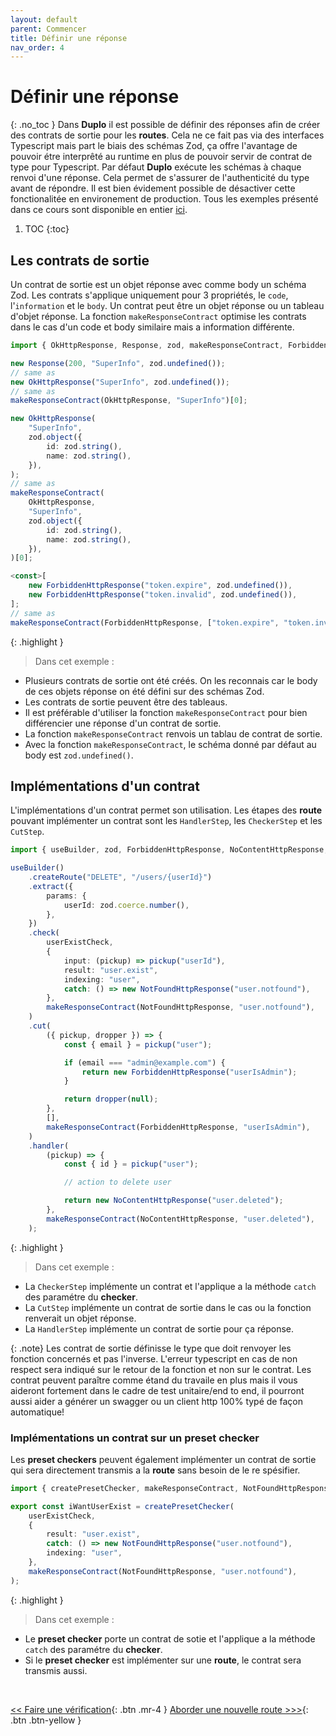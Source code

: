 ```yaml
---
layout: default
parent: Commencer
title: Définir une réponse
nav_order: 4
---
```


# Définir une réponse
{: .no_toc }
Dans **Duplo** il est possible de définir des réponses afin de créer des contrats de sortie pour les **routes**. Cela ne ce fait pas via des interfaces Typescript mais part le biais des schémas Zod, ça offre l'avantage de pouvoir étre interprêté au runtime en plus de pouvoir servir de contrat de type pour Typescript. Par défaut **Duplo** exécute les schémas à chaque renvoi d'une réponse. Cela permet de s'assurer de l'authenticité du type avant de répondre. Il est bien évidement possible de désactiver cette fonctionalitée en environement de production.
Tous les exemples présenté dans ce cours sont disponible en entier [ici](https://github.com/duplojs/examples/tree/main/get-started/define-response).

1. TOC
{:toc}

## Les contrats de sortie
Un contrat de sortie est un objet réponse avec comme body un schéma Zod. Les contrats s'applique uniquement pour 3 propriétés, le `code`, l'`information` et le `body`. Un contrat peut être un objet réponse ou un tableau d'objet réponse. La fonction `makeResponseContract` optimise les contrats dans le cas d'un code et body similaire mais a information différente.

```ts
import { OkHttpResponse, Response, zod, makeResponseContract, ForbiddenHttpResponse } from "@duplojs/core";

new Response(200, "SuperInfo", zod.undefined());
// same as
new OkHttpResponse("SuperInfo", zod.undefined());
// same as
makeResponseContract(OkHttpResponse, "SuperInfo")[0];

new OkHttpResponse(
    "SuperInfo",
    zod.object({
        id: zod.string(),
        name: zod.string(),
    }),
);
// same as
makeResponseContract(
    OkHttpResponse,
    "SuperInfo",
    zod.object({
        id: zod.string(),
        name: zod.string(),
    }),
)[0];

<const>[
    new ForbiddenHttpResponse("token.expire", zod.undefined()),
    new ForbiddenHttpResponse("token.invalid", zod.undefined()),
];
// same as
makeResponseContract(ForbiddenHttpResponse, ["token.expire", "token.invalid"]);
```

{: .highlight }
>Dans cet exemple :
><div markdown="block">
- Plusieurs contrats de sortie ont été créés. On les reconnais car le body de ces objets réponse on été défini sur des schémas Zod.
- Les contrats de sortie peuvent être des tableaus.
- Il est préférable d'utiliser la fonction `makeResponseContract` pour bien différencier une réponse d'un contrat de sortie.
- La fonction `makeResponseContract` renvois un tablau de contrat de sortie.
- Avec la fonction `makeResponseContract`, le schéma donné par défaut au body est `zod.undefined()`.
></div>

## Implémentations d'un contrat
L'implémentations d'un contrat permet son utilisation. Les étapes des **route** pouvant implémenter un contrat sont les `HandlerStep`, les `CheckerStep` et les `CutStep`. 

```ts
import { useBuilder, zod, ForbiddenHttpResponse, NoContentHttpResponse, NotFoundHttpResponse, makeResponseContract } from "@duplojs/core";

useBuilder()
	.createRoute("DELETE", "/users/{userId}")
	.extract({
		params: {
			userId: zod.coerce.number(),
		},
	})
	.check(
		userExistCheck,
		{
			input: (pickup) => pickup("userId"),
			result: "user.exist",
			indexing: "user",
			catch: () => new NotFoundHttpResponse("user.notfound"),
		},
		makeResponseContract(NotFoundHttpResponse, "user.notfound"),
	)
	.cut(
		({ pickup, dropper }) => {
			const { email } = pickup("user");

			if (email === "admin@example.com") {
				return new ForbiddenHttpResponse("userIsAdmin");
			}

			return dropper(null);
		},
		[],
		makeResponseContract(ForbiddenHttpResponse, "userIsAdmin"),
	)
	.handler(
		(pickup) => {
			const { id } = pickup("user");

			// action to delete user

			return new NoContentHttpResponse("user.deleted");
		},
		makeResponseContract(NoContentHttpResponse, "user.deleted"),
	);
```

{: .highlight }
>Dans cet exemple :
><div markdown="block">
- La `CheckerStep` implémente un contrat et l'applique a la méthode `catch` des paramétre du **checker**.
- La `CutStep` implémente un contrat de sortie dans le cas ou la fonction renverait un objet réponse.
- La `HandlerStep` implémente un contrat de sortie pour ça réponse.
></div>

{: .note}
Les contrat de sortie définisse le type que doit renvoyer les fonction concernés et pas l'inverse. L'erreur typescript en cas de non respect sera indiqué sur le retour de la fonction et non sur le contrat. Les contrat peuvent paraître comme étand du travaile en plus mais il vous aideront fortement dans le cadre de test unitaire/end to end, il pourront aussi aider a générer un swagger ou un client http 100% typé de façon automatique! 

### Implémentations un contrat sur un preset checker
Les **preset checkers** peuvent également implémenter un contrat de sortie qui sera directement transmis a la **route** sans besoin de le re spésifier.

```ts
import { createPresetChecker, makeResponseContract, NotFoundHttpResponse } from "@duplojs/core";

export const iWantUserExist = createPresetChecker(
	userExistCheck,
	{
		result: "user.exist",
		catch: () => new NotFoundHttpResponse("user.notfound"),
		indexing: "user",
	},
	makeResponseContract(NotFoundHttpResponse, "user.notfound"),
);
```
{: .highlight }
>Dans cet exemple :
><div markdown="block">
- Le **preset checker** porte un contrat de sotie et l'applique a la méthode `catch` des paramétre du **checker**.
- Si le **preset checker** est implémenter sur une **route**, le contrat sera transmis aussi. 
></div>

<br>

[\<\< Faire une vérification](../do-check){: .btn .mr-4 }
[Aborder une nouvelle route >\>\>](../how-to-approach-new-road){: .btn .btn-yellow } 